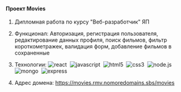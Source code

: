 #### Проект Movies

1. Дипломная работа по курсу "Веб-разработчик" ЯП
2. Функционал: Авторизация, регистрация пользователя, редактирование данных профиля, поиск фильмов, фильтр короткометражек, валидация форм, добавление фильмов в сохраненные
3. Технологии:
   <img alt="react" src="https://img.shields.io/badge/react-61DAFB.svg?&style=flat-square&logo=react&logoColor=fff" />&nbsp;
   <img alt="javascript" src="https://img.shields.io/badge/javascript-F0E68C.svg?&style=flat-square&logo=javascript&logoColor=fff" />&nbsp;
   <img alt="html5" src="https://img.shields.io/badge/html-E34F26.svg?&style=flat-square&logo=html5&logoColor=fff" />&nbsp;
   <img alt="css3" src="https://img.shields.io/badge/css-1572B6.svg?&style=flat-square&logo=css3&logoColor=fff" />&nbsp;
   <img alt="node.js" src="https://img.shields.io/badge/node.js-00CF00.svg?&style=flat-square&logo=node.js&logoColor=fff" />&nbsp;
   <img alt="mongo" src="https://img.shields.io/badge/mongoDB-008000.svg?&style=flat-square&logo=mongoDB&logoColor=fff" />&nbsp;
   <img alt="express" src="https://img.shields.io/badge/express-228b22.svg?&style=flat-square&logo=express&logoColor=fff" />&nbsp;

4. Адрес домена: https://movies.rmv.nomoredomains.sbs/movies
